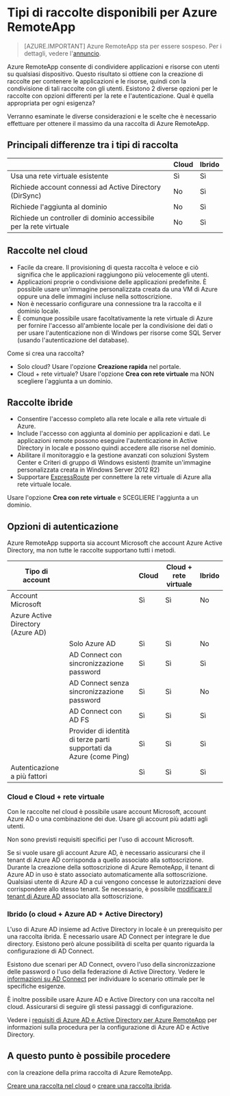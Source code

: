 <properties 
    pageTitle="Tipi di raccolte disponibili per Azure RemoteApp | Microsoft Azure" 
    description="Informazioni sui tipi di raccolte disponibili con Azure RemoteApp." 
    services="remoteapp" 
	documentationCenter="" 
    authors="lizap" 
    manager="mbaldwin" />

<tags 
    ms.service="remoteapp" 
    ms.workload="compute" 
    ms.tgt_pltfrm="na" 
    ms.devlang="na" 
    ms.topic="article" 
    ms.date="08/15/2016" 
    ms.author="elizapo" />



# Tipi di raccolte disponibili per Azure RemoteApp

> [AZURE.IMPORTANT]
Azure RemoteApp sta per essere sospeso. Per i dettagli, vedere l'[annuncio](https://go.microsoft.com/fwlink/?linkid=821148).

Azure RemoteApp consente di condividere applicazioni e risorse con utenti su qualsiasi dispositivo. Questo risultato si ottiene con la creazione di raccolte per contenere le applicazioni e le risorse, quindi con la condivisione di tali raccolte con gli utenti. Esistono 2 diverse opzioni per le raccolte con opzioni differenti per la rete e l'autenticazione. Qual è quella appropriata per ogni esigenza?

Verranno esaminate le diverse considerazioni e le scelte che è necessario effettuare per ottenere il massimo da una raccolta di Azure RemoteApp.


## Principali differenze tra i tipi di raccolta

| | Cloud | Ibrido |
|-----------|-------|--------|
|Usa una rete virtuale esistente| Sì| Sì|
|Richiede account connessi ad Active Directory (DirSync)| No| Sì|
|Richiede l'aggiunta al dominio| No| Sì|
|Richiede un controller di dominio accessibile per la rete virtuale| No| Sì|

## Raccolte nel cloud
- Facile da creare. Il provisioning di questa raccolta è veloce e ciò significa che le applicazioni raggiungono più velocemente gli utenti.
- Applicazioni proprie o condivisione delle applicazioni predefinite. È possibile usare un'immagine personalizzata creata da una VM di Azure oppure una delle immagini incluse nella sottoscrizione.
- Non è necessario configurare una connessione tra la raccolta e il dominio locale.
- È comunque possibile usare facoltativamente la rete virtuale di Azure per fornire l'accesso all'ambiente locale per la condivisione dei dati o per usare l'autenticazione non di Windows per risorse come SQL Server (usando l'autenticazione del database).


Come si crea una raccolta?

- Solo cloud? Usare l'opzione **Creazione rapida** nel portale.
- Cloud + rete virtuale? Usare l'opzione **Crea con rete virtuale** ma NON scegliere l'aggiunta a un dominio.

## Raccolte ibride
- Consentire l'accesso completo alla rete locale e alla rete virtuale di Azure.
- Include l'accesso con aggiunta al dominio per applicazioni e dati. Le applicazioni remote possono eseguire l'autenticazione in Active Directory in locale e possono quindi accedere alle risorse nel dominio.
- Abilitare il monitoraggio e la gestione avanzati con soluzioni System Center e Criteri di gruppo di Windows esistenti (tramite un'immagine personalizzata creata in Windows Server 2012 R2)
- Supportare [ExpressRoute](https://azure.microsoft.com/services/expressroute/) per connettere la rete virtuale di Azure alla rete virtuale locale.

Usare l'opzione **Crea con rete virtuale** e SCEGLIERE l'aggiunta a un dominio.

## Opzioni di autenticazione
Azure RemoteApp supporta sia account Microsoft che account Azure Active Directory, ma non tutte le raccolte supportano tutti i metodi.

| Tipo di account | | Cloud | Cloud + rete virtuale | Ibrido |
|-----------------------------------|-------------------------------------------------------------|-------|--------------|--------|
| Account Microsoft | | Sì | Sì | No |
| Azure Active Directory (Azure AD) | | | | |
| | Solo Azure AD | Sì | Sì | No |
| | AD Connect con sincronizzazione password | Sì | Sì | Sì |
| | AD Connect senza sincronizzazione password | Sì | Sì | No |
| | AD Connect con AD FS | Sì | Sì | Sì |
| | Provider di identità di terze parti supportati da Azure (come Ping) | Sì | Sì | Sì |
| Autenticazione a più fattori | | Sì | Sì | Sì |



### Cloud e Cloud + rete virtuale 
Con le raccolte nel cloud è possibile usare account Microsoft, account Azure AD o una combinazione dei due. Usare gli account più adatti agli utenti.

Non sono previsti requisiti specifici per l'uso di account Microsoft.

Se si vuole usare gli account Azure AD, è necessario assicurarsi che il tenant di Azure AD corrisponda a quello associato alla sottoscrizione. Durante la creazione della sottoscrizione di Azure RemoteApp, il tenant di Azure AD in uso è stato associato automaticamente alla sottoscrizione. Qualsiasi utente di Azure AD a cui vengono concesse le autorizzazioni deve corrispondere allo stesso tenant. Se necessario, è possibile [modificare il tenant di Azure AD](remoteapp-changetenant.md) associato alla sottoscrizione.
 
### Ibrido (o cloud + Azure AD + Active Directory)

L'uso di Azure AD insieme ad Active Directory in locale è un prerequisito per una raccolta ibrida. È necessario usare AD Connect per integrare le due directory. Esistono però alcune possibilità di scelta per quanto riguarda la configurazione di AD Connect.

Esistono due scenari per AD Connect, ovvero l'uso della sincronizzazione delle password o l'uso della federazione di Active Directory. Vedere le [informazioni su AD Connect](../active-directory/active-directory-aadconnect.md) per individuare lo scenario ottimale per le specifiche esigenze.

È inoltre possibile usare Azure AD e Active Directory con una raccolta nel cloud. Assicurarsi di seguire gli stessi passaggi di configurazione.

Vedere i [requisiti di Azure AD e Active Directory per Azure RemoteApp](remoteapp-ad.md) per informazioni sulla procedura per la configurazione di Azure AD e Active Directory.

## A questo punto è possibile procedere
con la creazione della prima raccolta di Azure RemoteApp.

[Creare una raccolta nel cloud](remoteapp-create-cloud-deployment.md) o [creare una raccolta ibrida](remoteapp-create-hybrid-deployment.md).

<!---HONumber=AcomDC_0817_2016-->